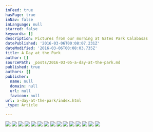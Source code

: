 ```yaml
---
inFeed: true
hasPage: true
inNav: false
inLanguage: null
starred: false
keywords: []
description: Pictures from our morning at Gates Park Calabasas
datePublished: '2016-03-06T00:08:07.231Z'
dateModified: '2016-03-06T00:08:03.735Z'
title: A Day at the Park
author: []
sourcePath: _posts/2016-03-05-a-day-at-the-park.md
published: true
authors: []
publisher:
  name: null
  domain: null
  url: null
  favicon: null
url: a-day-at-the-park/index.html
_type: Article

---
```

![](https://s3-us-west-2.amazonaws.com/the-grid-img/p/6e00f315995963208e902edb8bec21e0b94747aa.jpg)
![](https://s3-us-west-2.amazonaws.com/the-grid-img/p/9e6a8c889adeabc4c3c72d0db93bf41d9d37800d.jpg)
![](https://s3-us-west-2.amazonaws.com/the-grid-img/p/8872a61e7b1da3bed47a45e343324c248e582016.jpg)
![](https://the-grid-user-content.s3-us-west-2.amazonaws.com/68ad66d7-6ae1-4c04-bfe6-eac85712a0a0.jpg)
![](https://the-grid-user-content.s3-us-west-2.amazonaws.com/fe4dcec1-1cbd-407d-8c8a-3047ab99c5e0.jpg)
![](https://the-grid-user-content.s3-us-west-2.amazonaws.com/a26bf4b4-bef2-4c25-82d1-d16d6b297a35.jpg)
![](https://the-grid-user-content.s3-us-west-2.amazonaws.com/6e89a55d-b73f-4bbd-96fa-55528691ccc2.jpg)
![](https://the-grid-user-content.s3-us-west-2.amazonaws.com/f584e8e1-89c2-400f-9289-22caec72e878.jpg)
![](https://the-grid-user-content.s3-us-west-2.amazonaws.com/139acaf4-66a0-4021-9b70-31172fe026b0.jpg)
![](https://the-grid-user-content.s3-us-west-2.amazonaws.com/14c4d78d-c67a-47af-8cbe-6f1e4c201e2b.jpg)
![](https://the-grid-user-content.s3-us-west-2.amazonaws.com/7590a7c0-cc03-4fd4-89b7-7cacad3f1234.jpg)
![](https://the-grid-user-content.s3-us-west-2.amazonaws.com/4354c8f4-cbe9-47ce-8e81-f55f07509af4.jpg)
![](https://the-grid-user-content.s3-us-west-2.amazonaws.com/6727dc36-271f-47f3-8166-22519a762285.jpg)
![](https://the-grid-user-content.s3-us-west-2.amazonaws.com/9778279d-fdd9-4284-94c2-77730f3264fa.jpg)
![](https://the-grid-user-content.s3-us-west-2.amazonaws.com/5b231bc3-0807-4aa2-8376-c6ae00ad2754.jpg)